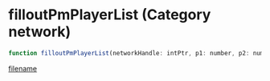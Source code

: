# filloutPmPlayerList (Category network)

```js
function filloutPmPlayerList(networkHandle: intPtr, p1: number, p2: number): Array
```

[filename](filloutPmPlayerList_m.md ':include')